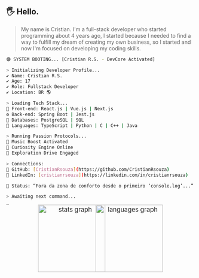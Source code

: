 

## 🖐 Hello.

> My name is Cristian. I'm a full-stack developer who started programming about 4 years ago, I started because I needed to find a way to fulfill my dream of creating my own business, so I started and now I'm focused on developing my coding skills.

```bash
🟣 SYSTEM BOOTING... [Cristian R.S. - DevCore Activated]

> Initializing Developer Profile...
✔️ Name: Cristian R.S.
✔️ Age: 17
✔️ Role: Fullstack Developer
✔️ Location: BR 🌎

> Loading Tech Stack...
🧩 Front-end: React.js | Vue.js | Next.js
⚙️ Back-end: Spring Boot | Jest.js
💾 Databases: PostgreSQL | SQL
🧠 Languages: TypeScript | Python | C | C++ | Java

> Running Passion Protocols...
🎵 Music Boost Activated
🧠 Curiosity Engine Online
🚀 Exploration Drive Engaged

> Connections:
🔗 GitHub: [CristianRsouza](https://github.com/CristianRsouza)
🔗 LinkedIn: [cristianrsouza](https://linkedin.com/in/cristianrsouza)

🔮 Status: “Fora da zona de conforto desde o primeiro ‘console.log’...”

> Awaiting next command...
_

```

<div align="center">
  <img 
    src="https://github-readme-stats.vercel.app/api?username=CristianRsouza&hide_title=false&hide_rank=false&show_icons=true&include_all_commits=true&count_private=true&theme=dracula&disable_animations=false&locale=en&hide_border=false" 
    alt="stats graph" 
    style="transform: scale(1.2); transform-origin: center; height: 150px;" 
  />
  <img 
    src="https://github-readme-stats.vercel.app/api/top-langs?username=CristianRsouza&locale=en&hide_title=false&layout=compact&card_width=320&langs_count=6&theme=dracula&hide_border=false" 
    alt="languages graph" 
    style="transform: scale(1.2); transform-origin: center; height: 150px;" 
  />
</div>
